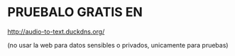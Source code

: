 # PRUEBALO GRATIS EN

http://audio-to-text.duckdns.org/

(no usar la web para datos sensibles o privados, unicamente para pruebas)
